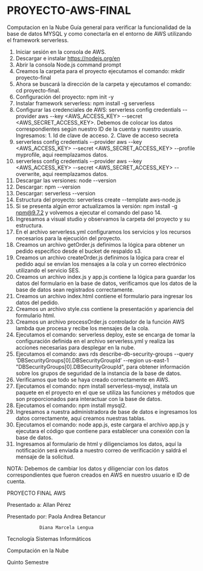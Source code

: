 # PROYECTO-AWS-FINAL
Computacion en la Nube
Guía general para verificar la funcionalidad de la base de datos MYSQL y como conectarla en el entorno de AWS utilizando el framework serverless.
1.	Iniciar sesión en la consola de AWS.
2.	Descargar e instalar https://nodejs.org/en
3.	Abrir la consola Node.js command prompt
4.	Creamos la carpeta para el proyecto ejecutamos el comando: mkdir proyecto-final
5.	Ahora se buscará la dirección de la carpeta y ejecutamos el comando: cd proyecto-final.
6.	Configuración del proyecto: npm init -y
7.	Instalar framework serverless: npm install -g serverless
8.	Configurar las credenciales de AWS: serverless config credentials --provider aws --key <AWS_ACCESS_KEY> --secret <AWS_SECRET_ACCESS_KEY>.
Debemos de colocar los datos correspondientes según nuestro ID de la cuenta y nuestro usuario.                                                                       
Ingresamos: 1. Id de clave de acceso. 2. Clave de acceso secreta                              
9.	serverless config credentials --provider aws --key <AWS_ACCESS_KEY> --secret <AWS_SECRET_ACCESS_KEY> --profile myprofile, aqui reemplazamos datos.
10.	serverless config credentials --provider aws --key <AWS_ACCESS_KEY> --secret <AWS_SECRET_ACCESS_KEY> --overwrite, aqui reemplazamos datos.
11.	Descargar las versiones: node --version 
12.	Descargar: npm --version 
13.	Descargar: serverless --version 
14.	Estructura del proyecto: serverless create --template aws-node.js
15.	Si se presenta algún error actualizamos la versión: npm install -g npm@9.7.2 y volvemos a ejecutar el comando del paso 14.
16.	Ingresamos a visual studio y observamos la carpeta del proyecto y su estructura.
17.	En el archivo serverless.yml configuramos los servicios y los recursos necesarios para la ejecución del proyecto.
18.	Creamos un archivo getOrder.js definimos la lógica para obtener un pedido especifico desde el bucket de respaldo s3.
19.	Creamos un archivo createOrder.js definimos la lógica para crear el pedido aquí se envían los mensajes a la cola y un correo electrónico utilizando el servicio SES.
20.	Creamos un archivo index.js y app.js contiene la lógica para guardar los datos del formulario en la base de datos, verificamos que los datos de la base de datos sean registrados correctamente.
21.	Creamos un archivo index.html contiene el formulario para ingresar los datos del pedido.
22.	Creamos un archivo style.css contiene la presentación y apariencia del formulario html.
23.	Creamos un archivo processOrder.js controlador de la función AWS lambda que procesa y recibe los mensajes de la cola.
24.	Ejecutamos el comando: serverless deploy, este se encarga de tomar la configuración definida en el archivo serverless.yml y realiza las acciones necesarias para desplegar en la nube.
25.	Ejecutamos el comando: aws rds describe-db-security-groups --query ‘DBSecurityGroups[0].DBSecurityGroupId’ --region us-east-1 "DBSecurityGroups[0].DBSecurityGroupId", para obtener información sobre los grupos de seguridad de la instancia de la base de datos.
26.	Verificamos que todo se haya creado correctamente en AWS.
27.	Ejecutamos el comando: npm install serverless-mysql, instala un paquete en el proyecto en el que se utiliza las funciones y métodos que son proporcionados para interactuar con la base de datos.
28.	Ejecutamos el comando: npm install mysql2.
29.	Ingresamos a nuestra administradora de base de datos e ingresamos los datos correctamente, aquí creamos nuestras tablas.
30.	Ejecutamos el comando: node app.js, este cargara el archivo app.js y ejecutara el código que contiene para establecer una conexión con la base de datos.
31.	Ingresamos al formulario de html y diligenciamos los datos, aquí la notificación será enviada a nuestro correo de verificación y saldrá el mensaje de la solicitud.
    
NOTA: Debemos de cambiar los datos y diligenciar con los datos correspondientes que fueron creados en AWS en nuestro usuario e ID de cuenta.


PROYECTO FINAL AWS

Presentado a: Allan Pérez

Presentado por: Paola Andrea Betancur

                Diana Marcela Lengua
                
Tecnología Sistemas Informáticos

Computación en la Nube

Quinto Semestre
 
